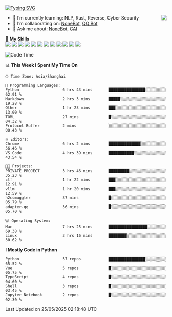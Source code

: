 [![Typing SVG](https://readme-typing-svg.herokuapp.com?size=25&duration=2500&color=8C43EA&vCenter=true&width=200&height=40&lines=Hi+there+%F0%9F%91%8B%F0%9F%8F%BB;I'm+yanyongyu)](https://git.io/typing-svg)

<a href="#">
  <img align="right" src="https://github-readme-stats.vercel.app/api?username=yanyongyu&count_private=true&show_icons=true&bg_color=15,f2f7fd,E0EAFC" />
</a>

- 🌱 I’m currently learning: NLP, Rust, Reverse, Cyber Security
- 👯 I’m collaborating on: [NoneBot](https://github.com/nonebot), [QQ Bot](https://github.com/Mrs4s/go-cqhttp)
- 💬 Ask me about: [NoneBot](https://github.com/nonebot), [CAI](https://github.com/cscs181/CAI)

🌟 **My Skills**  
![](https://img.shields.io/badge/-Python-3e74a2?style=flat-square&logo=Python&logoColor=fff)
![](https://img.shields.io/badge/-TypeScript-3178C6?style=flat-square&logo=TypeScript&logoColor=fff)
![](https://img.shields.io/badge/-Vue-4fc08d?style=flat-square&logo=Vue.js&logoColor=fff)
![](https://img.shields.io/badge/-React-2d98ce?style=flat-square&logo=React&logoColor=fff)
![](https://img.shields.io/badge/-FastAPI-009688?style=flat-square&logo=FastAPI&logoColor=fff)
![](https://img.shields.io/badge/-Linux-000000?style=flat-square&logo=Linux&logoColor=fff)
![](https://img.shields.io/badge/-Docker-2496ED?style=flat-square&logo=Docker&logoColor=fff)
![](https://img.shields.io/badge/-Kubernetes-326CE5?style=flat-square&logo=Kubernetes&logoColor=fff)
![](https://img.shields.io/badge/-GitHub%20Actions-2088FF?style=flat-square&logo=GitHubActions&logoColor=fff)
![](https://img.shields.io/badge/-PostgreSQL-4169E1?style=flat-square&logo=PostgreSQL&logoColor=fff)
![](https://img.shields.io/badge/-Redis-DC382D?style=flat-square&logo=Redis&logoColor=fff)
![](https://img.shields.io/badge/-MongoDB-47A248?style=flat-square&logo=MongoDB&logoColor=fff)

<!--START_SECTION:waka-->
![Code Time](http://img.shields.io/badge/Code%20Time-7%2C604%20hrs%203%20mins-blue)

📊 **This Week I Spent My Time On** 

```text
🕑︎ Time Zone: Asia/Shanghai

💬 Programming Languages: 
Python                   6 hrs 43 mins       ████████████████░░░░░░░░░   62.91 % 
Markdown                 2 hrs 3 mins        █████░░░░░░░░░░░░░░░░░░░░   19.28 % 
Other                    1 hr 23 mins        ███░░░░░░░░░░░░░░░░░░░░░░   13.00 % 
TOML                     27 mins             █░░░░░░░░░░░░░░░░░░░░░░░░   04.32 % 
Protocol Buffer          2 mins              ░░░░░░░░░░░░░░░░░░░░░░░░░   00.43 % 

🔥 Editors: 
Chrome                   6 hrs 2 mins        ██████████████░░░░░░░░░░░   56.46 % 
VS Code                  4 hrs 39 mins       ███████████░░░░░░░░░░░░░░   43.54 % 

🐱‍💻 Projects: 
PRIVATE PROJECT          3 hrs 46 mins       █████████░░░░░░░░░░░░░░░░   35.23 % 
ctf                      1 hr 22 mins        ███░░░░░░░░░░░░░░░░░░░░░░   12.91 % 
vllm                     1 hr 20 mins        ███░░░░░░░░░░░░░░░░░░░░░░   12.59 % 
h2csmuggler              37 mins             █░░░░░░░░░░░░░░░░░░░░░░░░   05.79 % 
adapter-qq               36 mins             █░░░░░░░░░░░░░░░░░░░░░░░░   05.70 % 

💻 Operating System: 
Mac                      7 hrs 25 mins       █████████████████░░░░░░░░   69.38 % 
Linux                    3 hrs 16 mins       ████████░░░░░░░░░░░░░░░░░   30.62 % 
```

**I Mostly Code in Python** 

```text
Python                   57 repos            ████████████████░░░░░░░░░   65.52 % 
Vue                      5 repos             █░░░░░░░░░░░░░░░░░░░░░░░░   05.75 % 
TypeScript               4 repos             █░░░░░░░░░░░░░░░░░░░░░░░░   04.60 % 
Shell                    3 repos             █░░░░░░░░░░░░░░░░░░░░░░░░   03.45 % 
Jupyter Notebook         2 repos             █░░░░░░░░░░░░░░░░░░░░░░░░   02.30 % 
```




 Last Updated on 25/05/2025 02:18:48 UTC
<!--END_SECTION:waka-->
